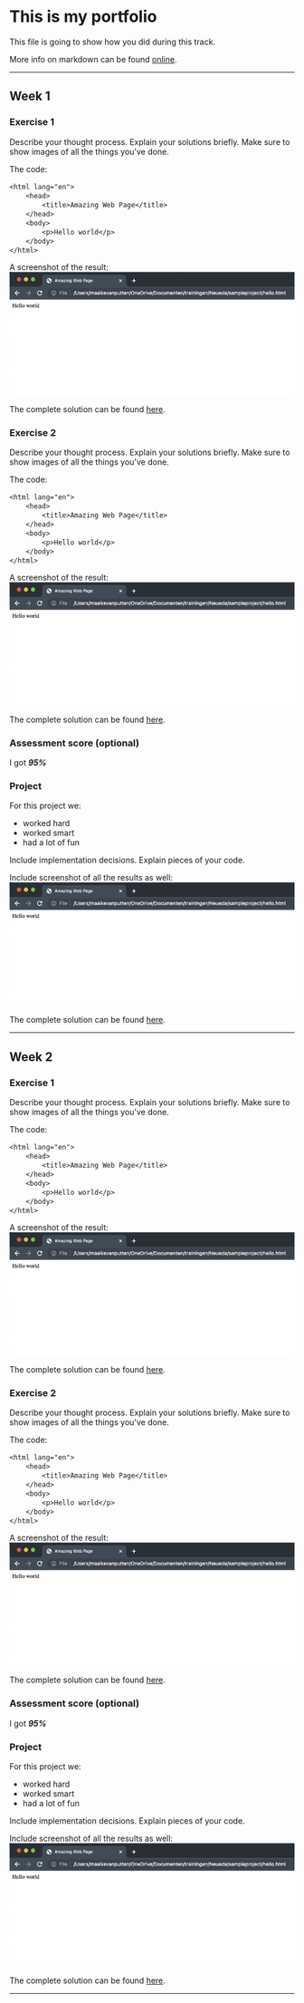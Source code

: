 # This is my portfolio

This file is going to show how you did during this track.

More info on markdown can be found [online](https://en.wikipedia.org/wiki/Markdown).

---

## Week 1

### Exercise 1

Describe your thought process. Explain your solutions briefly. Make sure to show images of all the things you've done.

The code:

```
<html lang="en">
    <head>
        <title>Amazing Web Page</title>
    </head>
    <body>
        <p>Hello world</p>
    </body>
</html>
```

A screenshot of the result:
![Screenshot of result exercise 1](images/week1exercise1.png)

The complete solution can be found [here](week1/exercise1/hello.html).

### Exercise 2

Describe your thought process. Explain your solutions briefly. Make sure to show images of all the things you've done.

The code:

```
<html lang="en">
    <head>
        <title>Amazing Web Page</title>
    </head>
    <body>
        <p>Hello world</p>
    </body>
</html>
```

A screenshot of the result:
![Screenshot of result exercise 1](images/week1exercise1.png)

The complete solution can be found [here](week1/exercise2/hello.html).

### Assessment score (optional)

I got **_95%_**

### Project

For this project we:

- worked hard
- worked smart
- had a lot of fun

Include implementation decisions. Explain pieces of your code.

Include screenshot of all the results as well:
![Screenshot of result exercise 1](images/week1exercise1.png)

The complete solution can be found [here](week1/project/hello.html).

---

## Week 2

### Exercise 1

Describe your thought process. Explain your solutions briefly. Make sure to show images of all the things you've done.

The code:

```
<html lang="en">
    <head>
        <title>Amazing Web Page</title>
    </head>
    <body>
        <p>Hello world</p>
    </body>
</html>
```

A screenshot of the result:
![Screenshot of result exercise 1](images/week1exercise1.png)

The complete solution can be found [here](week2/exercise1/hello.html).

### Exercise 2

Describe your thought process. Explain your solutions briefly. Make sure to show images of all the things you've done.

The code:

```
<html lang="en">
    <head>
        <title>Amazing Web Page</title>
    </head>
    <body>
        <p>Hello world</p>
    </body>
</html>
```

A screenshot of the result:
![Screenshot of result exercise 1](images/week1exercise1.png)

The complete solution can be found [here](week2/exercise2/hello.html).

### Assessment score (optional)

I got **_95%_**

### Project

For this project we:

- worked hard
- worked smart
- had a lot of fun

Include implementation decisions. Explain pieces of your code.

Include screenshot of all the results as well:
![Screenshot of result exercise 1](images/week1exercise1.png)

The complete solution can be found [here](week2/project/hello.html).

---
